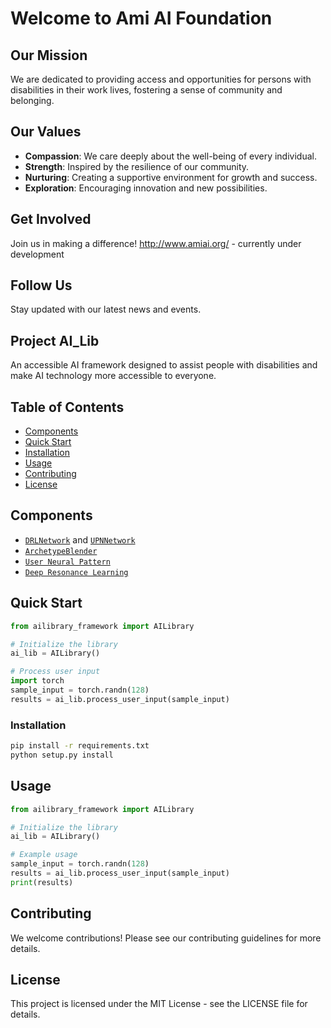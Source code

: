 # Welcome to Ami AI Foundation

## Our Mission
We are dedicated to providing access and opportunities for persons with disabilities in their work lives, fostering a sense of community and belonging.

## Our Values
- **Compassion**: We care deeply about the well-being of every individual.
- **Strength**: Inspired by the resilience of our community.
- **Nurturing**: Creating a supportive environment for growth and success.
- **Exploration**: Encouraging innovation and new possibilities.

## Get Involved
Join us in making a difference! <http://www.amiai.org/> - currently under development

## Follow Us
Stay updated with our latest news and events. 

## Project AI_Lib

An accessible AI framework designed to assist people with disabilities and make AI technology more accessible to everyone.

## Table of Contents

- [Components](#components)
- [Quick Start](#quick-start)
- [Installation](#installation)
- [Usage](#usage)
- [Contributing](#contributing)
- [License](#license)

## Components

- [`DRLNetwork`](drl_upn_networks.py) and [`UPNNetwork`](drl_upn_networks.py)
- [`ArchetypeBlender`](archetype_blender.py)
- [`User Neural Pattern`](user_neural_pattern.py)
- [`Deep Resonance Learning`](deep_resonance_learning.py)

## Quick Start

```python
from ailibrary_framework import AILibrary

# Initialize the library
ai_lib = AILibrary()

# Process user input
import torch
sample_input = torch.randn(128)
results = ai_lib.process_user_input(sample_input)
```

### Installation

```bash
pip install -r requirements.txt
python setup.py install
```

## Usage

```python
from ailibrary_framework import AILibrary

# Initialize the library
ai_lib = AILibrary()

# Example usage
sample_input = torch.randn(128)
results = ai_lib.process_user_input(sample_input)
print(results)
```

## Contributing

We welcome contributions! Please see our contributing guidelines for more details.

## License

This project is licensed under the MIT License - see the LICENSE file for details.
